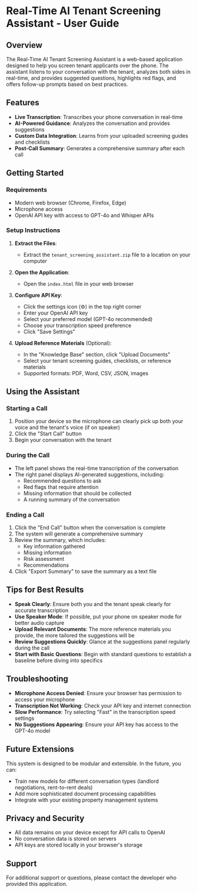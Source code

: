 # Real-Time AI Tenant Screening Assistant - User Guide

## Overview

The Real-Time AI Tenant Screening Assistant is a web-based application designed to help you screen tenant applicants over the phone. The assistant listens to your conversation with the tenant, analyzes both sides in real-time, and provides suggested questions, highlights red flags, and offers follow-up prompts based on best practices.

## Features

- **Live Transcription**: Transcribes your phone conversation in real-time
- **AI-Powered Guidance**: Analyzes the conversation and provides suggestions
- **Custom Data Integration**: Learns from your uploaded screening guides and checklists
- **Post-Call Summary**: Generates a comprehensive summary after each call

## Getting Started

### Requirements

- Modern web browser (Chrome, Firefox, Edge)
- Microphone access
- OpenAI API key with access to GPT-4o and Whisper APIs

### Setup Instructions

1. **Extract the Files**:
   - Extract the `tenant_screening_assistant.zip` file to a location on your computer

2. **Open the Application**:
   - Open the `index.html` file in your web browser

3. **Configure API Key**:
   - Click the settings icon (⚙️) in the top right corner
   - Enter your OpenAI API key
   - Select your preferred model (GPT-4o recommended)
   - Choose your transcription speed preference
   - Click "Save Settings"

4. **Upload Reference Materials** (Optional):
   - In the "Knowledge Base" section, click "Upload Documents"
   - Select your tenant screening guides, checklists, or reference materials
   - Supported formats: PDF, Word, CSV, JSON, images

## Using the Assistant

### Starting a Call

1. Position your device so the microphone can clearly pick up both your voice and the tenant's voice (if on speaker)
2. Click the "Start Call" button
3. Begin your conversation with the tenant

### During the Call

- The left panel shows the real-time transcription of the conversation
- The right panel displays AI-generated suggestions, including:
  - Recommended questions to ask
  - Red flags that require attention
  - Missing information that should be collected
  - A running summary of the conversation

### Ending a Call

1. Click the "End Call" button when the conversation is complete
2. The system will generate a comprehensive summary
3. Review the summary, which includes:
   - Key information gathered
   - Missing information
   - Risk assessment
   - Recommendations
4. Click "Export Summary" to save the summary as a text file

## Tips for Best Results

- **Speak Clearly**: Ensure both you and the tenant speak clearly for accurate transcription
- **Use Speaker Mode**: If possible, put your phone on speaker mode for better audio capture
- **Upload Relevant Documents**: The more reference materials you provide, the more tailored the suggestions will be
- **Review Suggestions Quickly**: Glance at the suggestions panel regularly during the call
- **Start with Basic Questions**: Begin with standard questions to establish a baseline before diving into specifics

## Troubleshooting

- **Microphone Access Denied**: Ensure your browser has permission to access your microphone
- **Transcription Not Working**: Check your API key and internet connection
- **Slow Performance**: Try selecting "Fast" in the transcription speed settings
- **No Suggestions Appearing**: Ensure your API key has access to the GPT-4o model

## Future Extensions

This system is designed to be modular and extensible. In the future, you can:
- Train new models for different conversation types (landlord negotiations, rent-to-rent deals)
- Add more sophisticated document processing capabilities
- Integrate with your existing property management systems

## Privacy and Security

- All data remains on your device except for API calls to OpenAI
- No conversation data is stored on servers
- API keys are stored locally in your browser's storage

## Support

For additional support or questions, please contact the developer who provided this application.
